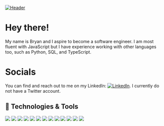 [![Header](https://github.com/star-gazen/star-gazen/blob/main/image0%20(4).gif "Header")](https://sxnned.dev/)

# Hey there! 

My name is Bryan and I aspire to become a software engineer. I am most fluent with JavaScript but I have experience working with other languages too, such as Python, SQL, and TypeScript.

# Socials
You can find and reach out to me on my LinkedIn:   [![LinkedIn][2.2]][2].
I currently do not have a Twitter account.

## 🔧 Technologies & Tools
![](https://img.shields.io/badge/OS-Linux-informational?style=flat&logo=linux&logoColor=white&color=de2635)
![](https://img.shields.io/badge/Editor-IntelliJ_IDEA-informational?style=flat&logo=intellij-idea&logoColor=white&color=de2635)
![](https://img.shields.io/badge/Code-Python-informational?style=flat&logo=python&logoColor=white&color=de2635)
![](https://img.shields.io/badge/Code-JavaScript-informational?style=flat&logo=javascript&logoColor=white&color=de2635)
![](https://img.shields.io/badge/Code-Golang-informational?style=flat&logo=go&logoColor=white&color=de2635)
![](https://img.shields.io/badge/Code-Make-informational?style=flat&logo=cmake&logoColor=white&color=de2635)
![](https://img.shields.io/badge/Code-Vue-informational?style=flat&logo=vue.js&logoColor=white&color=de2635)
![](https://img.shields.io/badge/Shell-Bash-informational?style=flat&logo=gnu-bash&logoColor=white&color=de2635)
![](https://img.shields.io/badge/Tools-PostgreSQL-informational?style=flat&logo=postgresql&logoColor=white&color=de2635)
![](https://img.shields.io/badge/Tools-Docker-informational?style=flat&logo=docker&logoColor=white&color=de2635)
![](https://img.shields.io/badge/Tools-Kubernetes-informational?style=flat&logo=kubernetes&logoColor=white&color=de2635)
![](https://img.shields.io/badge/Tools-Red_Hat_OpenShift-informational?style=flat&logo=red-hat-open-shift&logoColor=white&color=de2635)
![](https://img.shields.io/badge/Cloud-Digital_Ocean-informational?style=flat&logo=digitalocean&logoColor=white&color=de2635)











<!-- Social Media -->
[1]: https://github.com/star-gazen
[2]: https://www.linkedin.com/in/bryan-wong-43a679225/

<!-- icons with padding -->

[1.1]: http://i.imgur.com/0o48UoR.png (github icon with padding)
[3.1]: http://i.imgur.com/tXSoThF.png (twitter icon with padding)

<!-- icons without padding -->

[1.2]: http://i.imgur.com/9I6NRUm.png (github icon without padding)
[2.2]: https://raw.githubusercontent.com/MartinHeinz/MartinHeinz/master/linkedin-3-16.png (LinkedIn icon without padding)
[3.2]: http://i.imgur.com/wWzX9uB.png (twitter icon without padding)
